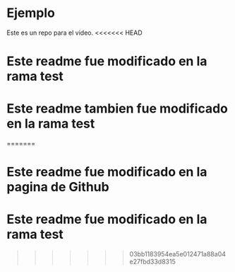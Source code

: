# Ejemplo
Este es un repo para el video.
<<<<<<< HEAD

# Este readme fue modificado en la rama test
# Este readme tambien fue modificado en la rama test
=======
# Este readme fue modificado en la pagina de Github
# Este readme fue modificado en la rama test
>>>>>>> 03bb1183954ea5e012471a88a04e27fbd33d8315
